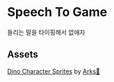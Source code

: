 # Speech To Game

들리는 말을 타이핑해서 없애자

## Assets

[Dino Character Sprites](https://arks.itch.io/dino-characters) by [Arks💢](https://twitter.com/ArksDigital)

